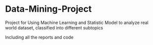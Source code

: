 # Data-Mining-Project
Project for Using Machine Learning and Statistic Model to analyze real world dataset, classified into different subtopics

Including all the reports and code
